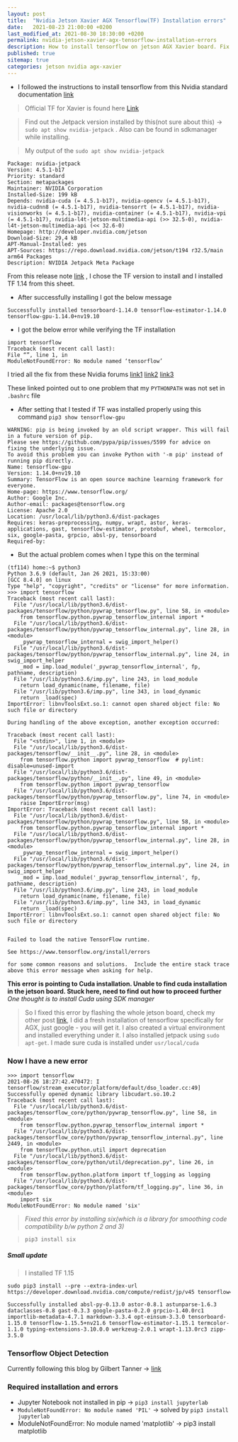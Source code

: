 ```yaml
---
layout: post
title:  "Nvidia Jetson Xavier AGX Tensorflow(TF) Installation errors"
date:   2021-08-23 21:00:00 +0200
last_modified_at: 2021-08-30 18:30:00 +0200
permalink: nvidia-jetson-xavier-agx-tensorflow-installation-errors
description: How to install tensorflow on jetson AGX Xavier board. Fix errors while installing Tensorflow on jetson AGX board.
published: true
sitemap: true
categories: jetson nvidia agx-xavier
---
```


- I followed the instructions to install tensorflow from this Nvidia standard documentation [link](https://docs.nvidia.com/deeplearning/frameworks/install-tf-jetson-platform/index.html)

 > Official TF for Xavier is found here [Link](https://forums.developer.nvidia.com/t/official-tensorflow-for-jetson-agx-xavier/65523) <br>

 > Find out the Jetpack version installed by this(not sure about this) -> `sudo apt show nvidia-jetpack` . Also can be found in sdkmanager while installing.
 
 > My output of the `sudo apt show nvidia-jetpack`
 ```
Package: nvidia-jetpack
Version: 4.5.1-b17
Priority: standard
Section: metapackages
Maintainer: NVIDIA Corporation
Installed-Size: 199 kB
Depends: nvidia-cuda (= 4.5.1-b17), nvidia-opencv (= 4.5.1-b17), nvidia-cudnn8 (= 4.5.1-b17), nvidia-tensorrt (= 4.5.1-b17), nvidia-visionworks (= 4.5.1-b17), nvidia-container (= 4.5.1-b17), nvidia-vpi (= 4.5.1-b17), nvidia-l4t-jetson-multimedia-api (>> 32.5-0), nvidia-l4t-jetson-multimedia-api (<< 32.6-0)
Homepage: http://developer.nvidia.com/jetson
Download-Size: 29,4 kB
APT-Manual-Installed: yes
APT-Sources: https://repo.download.nvidia.com/jetson/t194 r32.5/main arm64 Packages
Description: NVIDIA Jetpack Meta Package
 ```

From this release note [link](https://docs.nvidia.com/deeplearning/frameworks/install-tf-jetson-platform-release-notes/tf-jetson-rel.html#tf-jetson-rel) , I chose the TF version to install and I installed TF 1.14 from this sheet.

- After successfully installing I got the below message

`Successfully installed tensorboard-1.14.0 tensorflow-estimator-1.14.0 tensorflow-gpu-1.14.0+nv19.10
`
- I got the below error while verifying the TF installation

```
import tensorflow
Traceback (most recent call last):
File “”, line 1, in
ModuleNotFoundError: No module named ‘tensorflow’
```
I tried all the fix from these Nvidia forums [link1](https://forums.developer.nvidia.com/t/successful-installation-of-tensorflow-but-says-module-not-found-in-verification/80231) [link2](https://forums.developer.nvidia.com/t/tensorflow-intallation-failing-on-xavier/80159#5374834) [link3](https://forums.developer.nvidia.com/t/importerror-no-module-named-tensorflow-but-requirement-already-satisfied/154251)

These linked pointed out to one problem that my `PYTHONPATH` was not set in `.bashrc` file

- After setting that I tested if TF was installed properly using this command `pip3 show tensorflow-gpu`
 ```
 WARNING: pip is being invoked by an old script wrapper. This will fail in a future version of pip.
Please see https://github.com/pypa/pip/issues/5599 for advice on fixing the underlying issue.
To avoid this problem you can invoke Python with '-m pip' instead of running pip directly.
Name: tensorflow-gpu
Version: 1.14.0+nv19.10
Summary: TensorFlow is an open source machine learning framework for everyone.
Home-page: https://www.tensorflow.org/
Author: Google Inc.
Author-email: packages@tensorflow.org
License: Apache 2.0
Location: /usr/local/lib/python3.6/dist-packages
Requires: keras-preprocessing, numpy, wrapt, astor, keras-applications, gast, tensorflow-estimator, protobuf, wheel, termcolor, six, google-pasta, grpcio, absl-py, tensorboard
Required-by:
```
- But the actual problem comes when I type this on the terminal

```
(tf114) home:~$ python3
Python 3.6.9 (default, Jan 26 2021, 15:33:00) 
[GCC 8.4.0] on linux
Type "help", "copyright", "credits" or "license" for more information.
>>> import tensorflow
Traceback (most recent call last):
  File "/usr/local/lib/python3.6/dist-packages/tensorflow/python/pywrap_tensorflow.py", line 58, in <module>
    from tensorflow.python.pywrap_tensorflow_internal import *
  File "/usr/local/lib/python3.6/dist-packages/tensorflow/python/pywrap_tensorflow_internal.py", line 28, in <module>
    _pywrap_tensorflow_internal = swig_import_helper()
  File "/usr/local/lib/python3.6/dist-packages/tensorflow/python/pywrap_tensorflow_internal.py", line 24, in swig_import_helper
    _mod = imp.load_module('_pywrap_tensorflow_internal', fp, pathname, description)
  File "/usr/lib/python3.6/imp.py", line 243, in load_module
    return load_dynamic(name, filename, file)
  File "/usr/lib/python3.6/imp.py", line 343, in load_dynamic
    return _load(spec)
ImportError: libnvToolsExt.so.1: cannot open shared object file: No such file or directory

During handling of the above exception, another exception occurred:

Traceback (most recent call last):
  File "<stdin>", line 1, in <module>
  File "/usr/local/lib/python3.6/dist-packages/tensorflow/__init__.py", line 28, in <module>
    from tensorflow.python import pywrap_tensorflow  # pylint: disable=unused-import
  File "/usr/local/lib/python3.6/dist-packages/tensorflow/python/__init__.py", line 49, in <module>
    from tensorflow.python import pywrap_tensorflow
  File "/usr/local/lib/python3.6/dist-packages/tensorflow/python/pywrap_tensorflow.py", line 74, in <module>
    raise ImportError(msg)
ImportError: Traceback (most recent call last):
  File "/usr/local/lib/python3.6/dist-packages/tensorflow/python/pywrap_tensorflow.py", line 58, in <module>
    from tensorflow.python.pywrap_tensorflow_internal import *
  File "/usr/local/lib/python3.6/dist-packages/tensorflow/python/pywrap_tensorflow_internal.py", line 28, in <module>
    _pywrap_tensorflow_internal = swig_import_helper()
  File "/usr/local/lib/python3.6/dist-packages/tensorflow/python/pywrap_tensorflow_internal.py", line 24, in swig_import_helper
    _mod = imp.load_module('_pywrap_tensorflow_internal', fp, pathname, description)
  File "/usr/lib/python3.6/imp.py", line 243, in load_module
    return load_dynamic(name, filename, file)
  File "/usr/lib/python3.6/imp.py", line 343, in load_dynamic
    return _load(spec)
ImportError: libnvToolsExt.so.1: cannot open shared object file: No such file or directory


Failed to load the native TensorFlow runtime.

See https://www.tensorflow.org/install/errors

for some common reasons and solutions.  Include the entire stack trace
above this error message when asking for help.
```
**This error is pointing to Cuda installation. Unable to find cuda installation in the jetson board. Stuck here, need to find out how to proceed further**
_One thought is to install Cuda using SDK manager_
> So I fixed this error by flashing the whole jetson board, check my other post [link](), I did a fresh installation of tensorflow specifically for AGX, just google - you will get it. I also created a virtual environment and installed everything under it. I also installed jetpack using `sudo apt-get`. I made sure cuda is installed under `usr/local/cuda`

### Now I have a new error 

```
>>> import tensorflow
2021-08-26 18:27:42.470472: I tensorflow/stream_executor/platform/default/dso_loader.cc:49] Successfully opened dynamic library libcudart.so.10.2
Traceback (most recent call last):
  File "/usr/local/lib/python3.6/dist-packages/tensorflow_core/python/pywrap_tensorflow.py", line 58, in <module>
    from tensorflow.python.pywrap_tensorflow_internal import *
  File "/usr/local/lib/python3.6/dist-packages/tensorflow_core/python/pywrap_tensorflow_internal.py", line 2449, in <module>
    from tensorflow.python.util import deprecation
  File "/usr/local/lib/python3.6/dist-packages/tensorflow_core/python/util/deprecation.py", line 26, in <module>
    from tensorflow.python.platform import tf_logging as logging
  File "/usr/local/lib/python3.6/dist-packages/tensorflow_core/python/platform/tf_logging.py", line 36, in <module>
    import six
ModuleNotFoundError: No module named 'six'

```
> _Fixed this error by installing six(which is a library for smoothing code compatibility b/w python 2 and 3)_ 
 
>`pip3 install six`

##### Small update
> I installed TF 1.15
```
sudo pip3 install --pre --extra-index-url https://developer.download.nvidia.com/compute/redist/jp/v45 tensorflow==v1.15.5
```
```
Successfully installed absl-py-0.13.0 astor-0.8.1 astunparse-1.6.3 dataclasses-0.8 gast-0.3.3 google-pasta-0.2.0 grpcio-1.40.0rc1 importlib-metadata-4.7.1 markdown-3.3.4 opt-einsum-3.3.0 tensorboard-1.15.0 tensorflow-1.15.5+nv21.6 tensorflow-estimator-1.15.1 termcolor-1.1.0 typing-extensions-3.10.0.0 werkzeug-2.0.1 wrapt-1.13.0rc3 zipp-3.5.0
```

### Tensorflow Object Detection
Currently following this blog by Gilbert Tanner -> [link](https://gilberttanner.com/blog/run-tensorflow-on-the-jetson-nano)



### Required installation and errors
- Jupyter Notebook not installed in pip -> `pip3 install jupyterlab`
- `ModuleNotFoundError: No module named 'PIL'` -> solved by `pip3 install jupyterlab`
- ModuleNotFoundError: No module named 'matplotlib' -> pip3 install matplotlib

